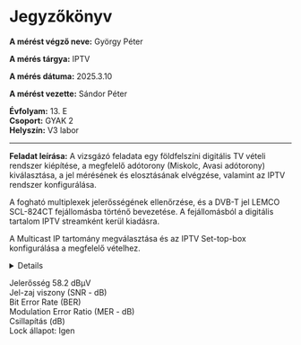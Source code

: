 # Jegyzőkönyv

**A mérést végző neve:** György Péter

**A mérés tárgya:** IPTV

**A mérés dátuma:**  2025.3.10

**A mérést vezette:** Sándor Péter  

**Évfolyam:** 13. E  
**Csoport:** GYAK 2  
**Helyszín:**   V3 labor

---

**Feladat leírása:**
A vizsgázó feladata egy földfelszíni digitális TV vételi rendszer kiépítése, a megfelelő adótorony (Miskolc, Avasi adótorony) kiválasztása, a jel mérésének és elosztásának elvégzése, valamint az IPTV rendszer konfigurálása.

A fogható multiplexek jelerősségének ellenőrzése, és a DVB-T jel LEMCO SCL-824CT fejállomásba történő bevezetése. A fejállomásból a digitális tartalom IPTV streamként kerül kiadásra.

A Multicast IP tartomány megválasztása és az IPTV Set-top-box konfigurálása a megfelelő vételhez.

<details>

![Névtelen](https://github.com/user-attachments/assets/d57f0409-4b8f-4c70-b878-450b099f6154)

</details>

Jelerősség 58.2 dBμV  
Jel-zaj viszony (SNR - dB)  
Bit Error Rate (BER)  
Modulation Error Ratio (MER - dB)  
Csillapítás (dB)  
Lock állapot: Igen   


